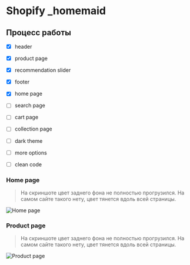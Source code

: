 # Shopify _homemaid
 
## Процесс работы

- [X] header
- [X] product page
- [X] recommendation slider
- [X] footer 
- [X] home page
- [ ] search page
- [ ] cart page
- [ ] collection page
- [ ] dark theme
- [ ] more options
- [ ] clean code


### Home page
> На скриншоте цвет заднего фона не полностью прогрузился. На самом сайте такого нету, цвет тянется вдоль всей страницы.

![Home page](https://live.staticflickr.com/65535/52269114513_256f90e182_o.png "Home page")

### Product page
> На скриншоте цвет заднего фона не полностью прогрузился. На самом сайте такого нету, цвет тянется вдоль всей страницы.

![Product page](https://live.staticflickr.com/65535/52269114513_256f90e182_o.png "Product page")
